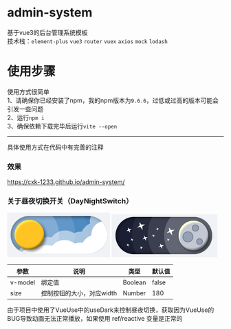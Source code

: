 # admin-system
基于vue3的后台管理系统模板  
技术栈：`element-plus` `vue3` `router` `vuex` `axios` `mock` `lodash`

# 使用步骤
使用方式很简单  
1、请确保你已经安装了npm，我的npm版本为`9.6.6`，过低或过高的版本可能会引发一些问题  
2、运行`npm i`  
3、确保依赖下载完毕后运行`vite --open`

***
具体使用方式在代码中有完善的注释

### 效果
https://cxk-1233.github.io/admin-system/

### 关于昼夜切换开关（DayNightSwitch）
![img_1.png](https://github.com/Cxk-1233/admin-system/blob/master/img_1.png?raw=true)
![img_2.png](https://github.com/Cxk-1233/admin-system/blob/master/img_2.png?raw=true)

| 参数      | 说明              | 类型      | 默认值   |
|---------|-----------------|---------|-------|
| v-model | 绑定值             | Boolean | false |
| size    | 控制按钮的大小，对应width | Number  | 180   |

由于项目中使用了VueUse中的useDark来控制昼夜切换，获取因为VueUse的BUG导致动画无法正常播放，如果使用 ref/reactive 变量是正常的
